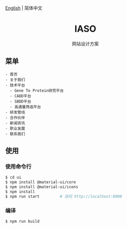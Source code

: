 [English](./README.md) | 简体中文

<h1 align="center">IASO</h1>

<div align="center">
网站设计方案
</div>

## 菜单

```
- 首页
- 关于我们
- 技术平台
  - Gene To Protein研究平台
  - CADD平台
  - SBDD平台
  - 高通量筛选平台
- 研发管线
- 合作伙伴
- 新闻资讯
- 职业发展
- 联系我们
```

## 使用

### 使用命令行
```bash
$ cd ui
$ npm install @material-ui/core
$ npm install @material-ui/icons
$ npm install
$ npm run start         # 访问 http://localhost:8000
```

### 编译

```bash
$ npm run build
```